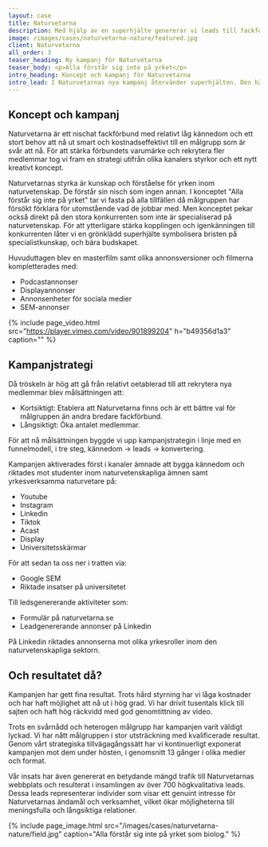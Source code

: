 ```yaml
---
layout: case
title: Naturvetarna
description: Med hjälp av en superhjälte genererar vi leads till fackförbundet Naturvetarna.
image: /images/cases/naturvetarna-nature/featured.jpg
client: Naturvetarna
all_order: 3
teaser_heading: Ny kampanj för Naturvetarna
teaser_body: <p>Alla förstår sig inte på yrket</p>
intro_heading: Koncept och kampanj för Naturvetarna
intro_lead: I Naturvetarnas nya kampanj återvänder superhjälten. Den här gången till en åker. Hur kan det generera leads?  
---
```


## Koncept och kampanj

Naturvetarna är ett nischat fackförbund med relativt låg kännedom och ett stort behov att nå ut smart och kostnadseffektivt till en målgrupp som är svår att nå. För att stärka förbundets varumärke och rekrytera fler medlemmar tog vi fram en strategi utifrån olika kanalers styrkor och ett nytt kreativt koncept.

Naturvetarnas styrka är kunskap och förståelse för yrken inom naturvetenskap. De förstår sin nisch som ingen annan. I konceptet "Alla förstår sig inte på yrket" tar vi fasta på alla tillfällen då målgruppen har försökt förklara för utomstående vad de jobbar med. Men konceptet pekar också direkt på den stora konkurrenten som inte är specialiserad på naturvetenskap. För att ytterligare stärka kopplingen och igenkänningen till konkurrenten låter vi en grönklädd superhjälte symbolisera bristen på specialistkunskap, och bära budskapet.

Huvuduttagen blev en masterfilm samt olika annonsversioner och filmerna kompletterades med: 

- Podcastannonser
- Displayannonser 
- Annonsenheter för sociala medier 
- SEM-annonser 

{%
  include page_video.html
  src="https://player.vimeo.com/video/901899204"
  h="b49356d1a3"
  caption=""
%}

## Kampanjstrategi
Då tröskeln är hög att gå från relativt oetablerad till att rekrytera nya medlemmar blev målsättningen att: 

- Kortsiktigt: Etablera att Naturvetarna finns och är ett bättre val för målgruppen än andra bredare fackförbund.
- Långsiktigt: Öka antalet medlemmar.

För att nå målsättningen byggde vi upp kampanjstrategin i linje med en funnelmodell, i tre steg, kännedom → leads → konvertering.  

Kampanjen aktiverades först i kanaler ämnade att bygga kännedom och riktades mot studenter inom naturvetenskapliga ämnen samt yrkesverksamma naturvetare på: 

- Youtube
- Instagram
- Linkedin
- Tiktok
- Acast
- Display
- Universitetsskärmar

För att sedan ta oss ner i tratten via: 

- Google SEM
- Riktade insatser på universitetet

Till ledsgenererande aktiviteter som:

- Formulär på naturvetarna.se
- Leadgenererande annonser på Linkedin

På Linkedin riktades annonserna mot olika yrkesroller inom den naturvetenskapliga sektorn.

## Och resultatet då?
Kampanjen har gett fina resultat. Trots hård styrning har vi låga kostnader och har haft möjlighet att nå ut i hög grad. Vi har drivit tusentals klick till sajten och haft hög räckvidd med god genomtittning av video. 

Trots en svårnådd och heterogen målgrupp har kampanjen varit väldigt lyckad. Vi har nått målgruppen i stor utsträckning med kvalificerade resultat. Genom vårt strategiska tillvägagångssätt har vi kontinuerligt exponerat kampanjen mot dem under hösten, i genomsnitt 13 gånger i olika medier och format. 

Vår insats har även genererat en betydande mängd trafik till Naturvetarnas webbplats och resulterat i insamlingen av över 700 högkvalitativa leads. Dessa leads representerar individer som visar ett genuint intresse för Naturvetarnas ändamål och verksamhet, vilket ökar möjligheterna till meningsfulla och långsiktiga relationer. 

{%
  include page_image.html
  src="/images/cases/naturvetarna-nature/field.jpg"
  caption="Alla förstår sig inte på yrket som biolog."
%}

